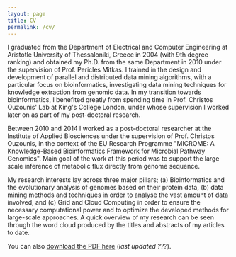 ```yaml
---
layout: page
title: CV
permalink: /cv/
---
```


I graduated from the Department of Electrical and Computer Engineering at Aristotle University of Thessaloniki, Greece in 2004 (with 9th degree ranking) and obtained my Ph.D. from the same Department in 2010 under the supervision of Prof. Pericles Mitkas. I trained in the design and development of parallel and distributed data mining algorithms, with a particular focus on bioinformatics, investigating data mining techniques for knowledge extraction from genomic data. In my transition towards bioinformatics, I benefited greatly from spending time in Prof. Christos Ouzounis' Lab at King's College London, under whose supervision I worked later on as part of my post-doctoral research.


Between 2010 and 2014 I worked as a post-doctoral researcher at the Institute of Applied Biosciences under the supervision of Prof. Christos Ouzounis, in the context of the EU Research Programme "MICROME: A Knowledge-Based Bioinformatics Framework for Microbial Pathway Genomics". Main goal of the work at this period was to support the large scale inference of metabolic flux directly from genome sequence.

My research interests lay across three major pillars; (a) Bioinformatics and the evolutionary analysis of genomes based on their protein data, (b) data mining methods and techniques in order to analyse the vast amount of data involved, and (c) Grid and Cloud Computing in order to ensure the necessary computational power and to optimize the developed methods for large-scale approaches. A quick overview of my research can be seen through the word cloud produced by the titles and abstracts of my articles to date.

You can also [download the PDF here](/files/cv.pdf) (_last updated ???_).
